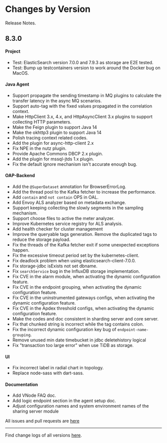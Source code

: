 Changes by Version
==================
Release Notes.

8.3.0
------------------
#### Project
* Test: ElasticSearch version 7.0.0 and 7.9.3 as storage are E2E tested. 
* Test: Bump up testcontainers version to work around the Docker bug on MacOS. 

#### Java Agent
* Support propagate the sending timestamp in MQ plugins to calculate the transfer latency in the async MQ scenarios.
* Support auto-tag with the fixed values propagated in the correlation context.
* Make HttpClient 3.x, 4.x, and HttpAsyncClient 3.x plugins to support collecting HTTP parameters.
* Make the Feign plugin to support Java 14
* Make the okhttp3 plugin to support Java 14
* Polish tracing context related codes.
* Add the plugin for async-http-client 2.x
* Fix NPE in the nutz plugin.
* Provide Apache Commons DBCP 2.x plugin.
* Add the plugin for mssql-jtds 1.x plugin.
* Fix the default ignore mechanism isn't accurate enough bug.

#### OAP-Backend
* Add the `@SuperDataset` annotation for BrowserErrorLog.
* Add the thread pool to the Kafka fetcher to increase the performance.
* Add `contain` and `not contain` OPS in OAL.
* Add Envoy ALS analyzer based on metadata exchange.
* Support keeping collecting the slowly segments in the sampling mechanism.
* Support choose files to active the meter analyzer.
* Improve Kubernetes service registry for ALS analysis.
* Add health checker for cluster management
* Improve the queryable tags generation. Remove the duplicated tags to reduce the storage payload.
* Fix the threads of the Kafka fetcher exit if some unexpected exceptions happen.
* Fix the excessive timeout period set by the kubernetes-client.
* Fix deadlock problem when using elasticsearch-client-7.0.0.
* Fix storage-jdbc isExists not set dbname.
* Fix `searchService` bug in the InfluxDB storage implementation.
* Fix CVE in the alarm module, when activating the dynamic configuration feature.
* Fix CVE in the endpoint grouping, when activating the dynamic configuration feature.
* Fix CVE in the uninstrumented gateways configs, when activating the dynamic configuration feature.
* Fix CVE in the Apdex threshold configs, when activating the dynamic configuration feature.
* Make the codes and doc consistent in sharding server and core server.
* Fix that chunked string is incorrect while the tag contains colon.
* Fix the incorrect dynamic configuration key bug of `endpoint-name-grouping`.
* Remove unused min date timebucket in jdbc deletehistory logical
* Fix "transaction too large error" when use TiDB as storage.

#### UI
* Fix incorrect label in radial chart in topology.
* Replace node-sass with dart-sass.

#### Documentation
* Add VNode FAQ doc.
* Add logic endpoint section in the agent setup doc.
* Adjust configuration names and system environment names of the sharing server module

All issues and pull requests are [here](https://github.com/apache/skywalking/milestone/62?closed=1)

------------------
Find change logs of all versions [here](changes).
